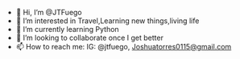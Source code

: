 - 👋 Hi, I’m @JTFuego
- 👀 I’m interested in Travel,Learning new things,living life
- 🌱 I’m currently learning Python
- 💞️ I’m looking to collaborate once I get better
- 📫 How to reach me: IG: @jtfuego, Joshuatorres0115@gmail.com

<!---
JTFuego/JTFuego is a ✨ special ✨ repository because its `README.md` (this file) appears on your GitHub profile.
You can click the Preview link to take a look at your changes.
--->
